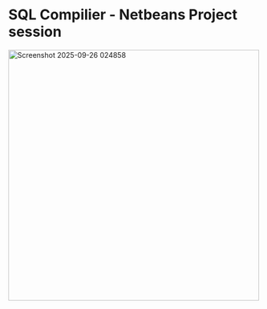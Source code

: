 # SQL Compilier - Netbeans Project session

<img width="500" height="500" alt="Screenshot 2025-09-26 024858" src="https://github.com/user-attachments/assets/26e86d88-8106-4e8b-806e-d4a5fab32536" />
